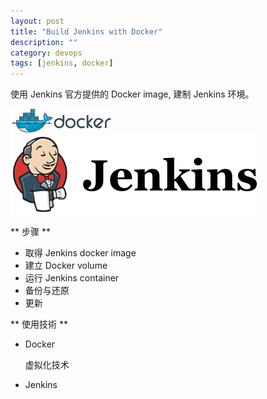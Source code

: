 ```yaml
---
layout: post
title: "Build Jenkins with Docker"
description: ""
category: devops
tags: [jenkins, docker]
---
```



使用 Jenkins 官方提供的 Docker image, 建制 Jenkins 环境。

![alt text][icon-docker] ![alt text][icon-jenkins]

** 步骤 **

- 取得 Jenkins docker image
- 建立 Docker volume
- 运行 Jenkins container
- 备份与还原
- 更新

** 使用技術 **

- Docker

   虚拟化技术
   
- Jenkins

[icon-docker]: /assets/img/icon/icon-docker.png "Docker"
[icon-jenkins]: /assets/img/icon/icon-jenkins.png "Jenkins"